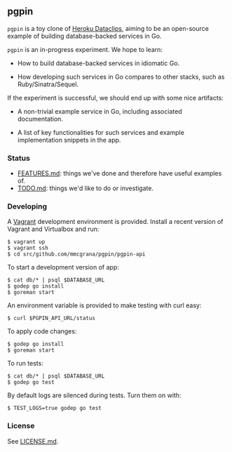 ## pgpin

`pgpin` is a toy clone of [Heroku Dataclips](https://dataclips.heroku.com),
aiming to be an open-source example of building
database-backed services in Go.

`pgpin` is an in-progress experiment. We hope to learn:

* How to build database-backed services in idiomatic Go.

* How developing such services in Go compares to other
  stacks, such as Ruby/Sinatra/Sequel.

If the experiment is successful, we should end up with some
nice artifacts:

* A non-trivial example service in Go, including associated
  documentation.

* A list of key functionalities for such services and
  example implementation snippets in the app.

### Status

* [FEATURES.md](FEATURES.md): things we've done and
  therefore have useful examples of.
* [TODO.md](TODO.md): things we'd like to do or investigate.

### Developing

A [Vagrant](http://www.vagrantup.com/) development
environment is provided. Install a recent version of Vagrant
and Virtualbox and run:

```console
$ vagrant up
$ vagrant ssh
$ cd src/github.com/mmcgrana/pgpin/pgpin-api
```

To start a development version of app:

```console
$ cat db/* | psql $DATABASE_URL
$ godep go install
$ goreman start
```

An environment variable is provided to make testing with
curl easy:

```console
$ curl $PGPIN_API_URL/status
```

To apply code changes:

```console
$ godep go install
$ goreman start
```

To run tests:

```console
$ cat db/* | psql $DATABASE_URL
$ godep go test
```

By default logs are silenced during tests. Turn them on
with:

```console
$ TEST_LOGS=true godep go test
```

### License

See [LICENSE.md](LICENSE.md).
